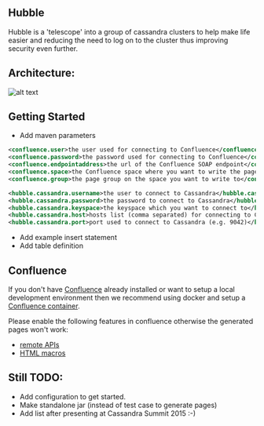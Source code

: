 ## Hubble
Hubble is a 'telescope' into a group of cassandra clusters to help make life easier and reducing the need to log on to the cluster thus improving security even further.   



## Architecture:

![alt text](https://github.com/Supernova-Team/hubble/blob/master/doc/hubble.jpg)


## Getting Started

- Add maven parameters
```XML
<confluence.user>the user used for connecting to Confluence</confluence.user>
<confluence.password>the password used for connecting to Confluence</confluence.password>
<confluence.endpointaddress>the url of the Confluence SOAP endpoint</confluence.endpointaddress>
<confluence.space>the Confluence space where you want to write the pages to</confluence.space>
<confluence.group>the page group on the space you want to write to</confluence.group>

<hubble.cassandra.username>the user to connect to Cassandra</hubble.cassandra.username>
<hubble.cassandra.password>the password to connect to Cassandra</hubble.cassandra.password>
<hubble.cassandra.keyspace>the keyspace which you want to connect to</hubble.cassandra.keyspace>
<hubble.cassandra.host>hosts list (comma separated) for connecting to Cassandra</hubble.cassandra.host>
<hubble.cassandra.port>port used to connect to Cassandra (e.g. 9042)</hubble.cassandra.port>
```
- Add example insert statement
- Add table definition





## Confluence 

If you don't have [Confluence](https://www.atlassian.com/software/confluence) already installed or want to setup a local development environment then we recommend using docker and setup a [Confluence container](https://hub.docker.com/r/cptactionhank/atlassian-confluence/). 

Please enable the following features in confluence otherwise the generated pages won't work: 

- [remote APIs](https://confluence.atlassian.com/display/DOC/Enabling+the+Remote+API)
- [HTML macros](https://confluence.atlassian.com/display/DOC/HTML+Macro) 


## Still TODO:
- Add configuration to get started.
- Make standalone jar (instead of test case to generate pages)
- Add list after presenting at Cassandra Summit 2015 :-)

